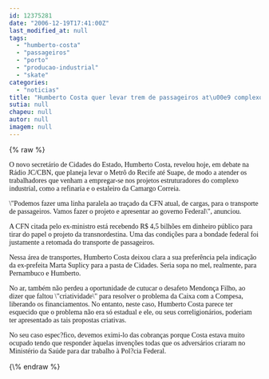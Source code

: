 ```yaml
---
id: 12375281
date: "2006-12-19T17:41:00Z"
last_modified_at: null
tags:
  - "humberto-costa"
  - "passageiros"
  - "porto"
  - "producao-industrial"
  - "skate"
categories:
  - "noticias"
title: "Humberto Costa quer levar trem de passageiros at\u00e9 complexo industrial do Porto de Suape"
sutia: null
chapeu: null
autor: null
imagem: null
---
```

{\% raw %}
<p><P><FONT face=Verdana>O novo secretário de Cidades do Estado, Humberto Costa, revelou hoje, em debate na Rádio JC/CBN, que planeja levar o Metrô do Recife até Suape, de modo a atender os trabalhadores que venham a empregar-se nos projetos estruturadores do complexo industrial, como a refinaria e o estaleiro da Camargo Correia.</FONT></P></p>
<p><P><FONT face=Verdana>\"Podemos fazer uma linha paralela ao traçado da CFN atual, de cargas, para o transporte de passageiros. Vamos fazer o projeto e apresentar ao governo Federal\", anunciou.</FONT></P></p>
<p><P><FONT face=Verdana>A CFN citada pelo ex-ministro está recebendo R$ 4,5 bilhões em dinheiro público para tirar do papel o projeto da transnordestina. Uma das condições para a bondade federal foi justamente a retomada do transporte de passageiros.</FONT></P></p>
<p><P><FONT face=Verdana>Nessa área de transportes, Humberto Costa deixou clara a sua preferência pela indicação da ex-prefeita Marta Suplicy para a pasta de Cidades. Seria sopa no mel, realmente, para Pernambuco e Humberto.</FONT></P></p>
<p><P><FONT face=Verdana>No ar, também não perdeu a oportunidade de cutucar o desafeto Mendonça Filho, ao dizer que faltou \"criatividade\" para resolver o problema da Caixa com a Compesa, liberando os financiamentos. No entanto, neste caso, Humberto Costa parece ter esquecido que o problema não era só estadual e ele, ou seus correligionários, poderiam ter apresentado as tais propostas criativas. </FONT></P></p>
<p><P><FONT face=Verdana>No seu caso espec?fico, devemos eximi-lo das cobranças porque Costa estava muito ocupado tendo que responder àquelas invenções todas que os adversários criaram no Ministério da Saúde para dar trabalho à Pol?cia Federal.</FONT></P> </p>
{\% endraw %}